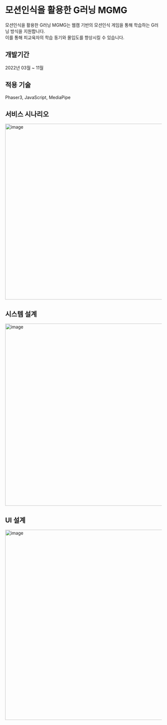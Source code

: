 # 모션인식을 활용한 G러닝 MGMG

모션인식을 활용한 G러닝 MGMG는 웹캠 기반의 모션인식 게임을 통해 학습하는 G러닝 방식을 지원합니다. <br/>
이를 통해 피교육자의 학습 동기와 몰입도를 향상시킬 수 있습니다.

## 개발기간
2022년 03월 ~ 11월

## 적용 기술
Phaser3, JavaScript, MediaPipe

## 서비스 시나리오
<img width="564" alt="image" src="https://user-images.githubusercontent.com/56349582/201479046-7b323a04-bf1a-4952-8926-83ed66ffb4a1.png">

## 시스템 설계
<img width="584" alt="image" src="https://user-images.githubusercontent.com/56349582/201479057-84911fb4-4d0b-4d68-898c-21409c4f4953.png">

## UI 설계
<img width="610" alt="image" src="https://user-images.githubusercontent.com/56349582/201479081-e078339a-0854-4e37-9147-c97f007da428.png">
